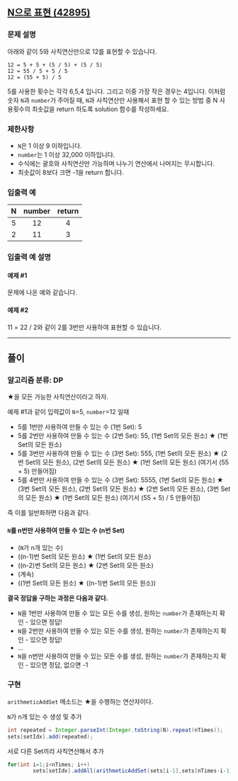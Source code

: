 ## [N으로 표현 (42895)](https://programmers.co.kr/learn/courses/30/lessons/42895)

### 문제 설명

아래와 같이 5와 사칙연산만으로 12를 표현할 수 있습니다.

    12 = 5 + 5 + (5 / 5) + (5 / 5)
    12 = 55 / 5 + 5 / 5
    12 = (55 + 5) / 5

5를 사용한 횟수는 각각 6,5,4 입니다. 그리고 이중 가장 작은 경우는 4입니다. 이처럼 숫자 `N`과 `number`가 주어질 때, `N`과 사칙연산만 사용해서 표현 할 수 있는 방법 중 N 사용횟수의 최솟값을
return 하도록 solution 함수를 작성하세요.

### 제한사항

- `N`은 1 이상 9 이하입니다.
- `number`는 1 이상 32,000 이하입니다.
- 수식에는 괄호와 사칙연산만 가능하며 나누기 연산에서 나머지는 무시합니다.
- 최솟값이 8보다 크면 -1을 return 합니다.

### 입출력 예

| N    | number    | return |
| :---: | :---: | :---: |
| 5    | 12    | 4 |
| 2    | 11    | 3 |

### 입출력 예 설명

#### 예제 #1

문제에 나온 예와 같습니다.

#### 예제 #2

11 = 22 / 2와 같이 2를 3번만 사용하여 표현할 수 있습니다.

***

## 풀이

### 알고리즘 분류: DP

★을 모든 가능한 사칙연산이라고 하자.

예제 #1과 같이 입력값이 `N`=5, `number`=12 일때

- 5를 1번만 사용하여 만들 수 있는 수 (1번 Set): 5
- 5를 2번만 사용하여 만들 수 있는 수 (2번 Set): 55, (1번 Set의 모든 원소) ★ (1번 Set의 모든 원소)
- 5를 3번만 사용하여 만들 수 있는 수 (3번 Set): 555, (1번 Set의 모든 원소) ★ (2번 Set의 모든 원소), (2번 Set의 모든 원소) ★ (1번 Set의 모든 원소) (여기서 (55 +
    5) 만들어짐)
- 5를 4번만 사용하여 만들 수 있는 수 (3번 Set): 5555, (1번 Set의 모든 원소) ★ (3번 Set의 모든 원소), (2번 Set의 모든 원소) ★ (2번 Set의 모든 원소), (3번 Set의
  모든 원소) ★ (1번 Set의 모든 원소) (여기서 (55 + 5) / 5 만들어짐)

즉 이를 일반화하면 다음과 같다.

#### `N`를 n번만 사용하여 만들 수 있는 수 (n번 Set)

- (`N`가 n개 있는 수)
- ((n-1)번 Set의 모든 원소) ★ (1번 Set의 모든 원소)
- ((n-2)번 Set의 모든 원소) ★ (2번 Set의 모든 원소)
- (계속)
- ((1번 Set의 모든 원소) ★ ((n-1)번 Set의 모든 원소))

**결국 정답을 구하는 과정은 다음과 같다.**

- `N`을 1번만 사용하여 만들 수 있는 모든 수를 생성, 원하는 `number`가 존재하는지 확인 - 있으면 정답!
- `N`을 2번만 사용하여 만들 수 있는 모든 수를 생성, 원하는 `number`가 존재하는지 확인 - 있으면 정답!
- ...
- `N`을 n번만 사용하여 만들 수 있는 모든 수를 생성, 원하는 `number`가 존재하는지 확인 - 있으면 정답, 없으면 -1

### 구현

`arithmeticAddSet` 메소드는 ★을 수행하는 연산자이다.

`N`가 n개 있는 수 생성 및 추가

```java 
int repeated = Integer.parseInt(Integer.toString(N).repeat(nTimes));
sets[setIdx].add(repeated);
```

서로 다른 Set끼리 사칙연산해서 추가

```java
for(int i=1;i<nTimes; i++)
        sets[setIdx].addAll(arithmeticAddSet(sets[i-1],sets[nTimes-i-1]));
```

